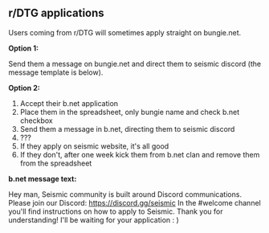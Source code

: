 

## r/DTG applications



Users coming from r/DTG will sometimes apply straight on bungie.net.

**Option 1:**

Send them a message on bungie.net and direct them to seismic discord (the message template is below).

**Option 2:**

1. Accept their b.net application
2. Place them in the spreadsheet, only bungie name and check b.net checkbox
3. Send them a message in b.net, directing them to seismic discord
4. ???
5. If they apply on seismic website, it's all good
6. If they don't, after one week kick them from b.net clan and remove them from the spreadsheet

**b.net message text:**

Hey man, Seismic community is built around Discord communications. 
Please join our Discord: https://discord.gg/seismic
In the #welcome channel you'll find instructions on how to apply to Seismic. Thank you for understanding! I'll be waiting for your application : )